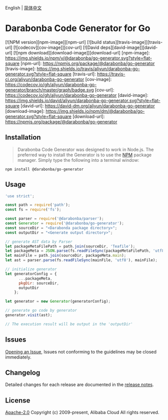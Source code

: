 English | [简体中文](/README-zh-CN.md)

# Darabonba Code Generator for Go

[![NPM version][npm-image]][npm-url]
[![build status][travis-image]][travis-url]
[![codecov][cov-image]][cov-url]
[![David deps][david-image]][david-url]
[![npm download][download-image]][download-url]
[npm-image]: https://img.shields.io/npm/v/@darabonba/go-generator.svg?style=flat-square
[npm-url]: https://npmjs.org/package/@darabonba/go-generator
[travis-image]: https://img.shields.io/travis/aliyun/darabonba-go-generator.svg?style=flat-square
[travis-url]: https://travis-ci.org/aliyun/darabonba-go-generator
[cov-image]: https://codecov.io/gh/aliyun/darabonba-go-generator/branch/master/graph/badge.svg
[cov-url]: https://codecov.io/gh/aliyun/darabonba-go-generator
[david-image]: https://img.shields.io/david/aliyun/darabonba-go-generator.svg?style=flat-square
[david-url]: https://david-dm.org/aliyun/darabonba-go-generator
[download-image]: https://img.shields.io/npm/dm/@darabonba/go-generator.svg?style=flat-square
[download-url]: https://npmjs.org/package/@darabonba/go-generator

## Installation

> Darabonba Code Generator was designed to work in Node.js.
> The preferred way to install the Generator is to use the [NPM](https://www.npmjs.com/) package manager.
> Simply type the following into a terminal window:

```shell
npm install @darabonba/go-generator
```

## Usage

```javascript
'use strict';

const path = require('path');
const fs = require('fs');

const parser = require('@darabonba/parser');
const Generator = require('@darabonba/go-generator');
const sourceDir = "<Darabonda package directory>";
const outputDir = "<Generate output directory>";

// generate AST data by Parser
let packageMetaFilePath = path.join(sourceDir, 'Teafile');
let packageMeta = JSON.parse(fs.readFileSync(packageMetaFilePath, 'utf8'));
let mainFile = path.join(sourceDir, packageMeta.main);
let ast = parser.parse(fs.readFileSync(mainFile, 'utf8'), mainFile);

// initialize generator
let generatorConfig = {
      ...packageMeta,
      pkgDir: sourceDir,
      outputDir
    };

let generator = new Generator(generatorConfig);

// generate go code by generator
generator.visit(ast);

// The execution result will be output in the 'outputDir'
```

## Issues

[Opening an Issue](https://github.com/aliyun/darabonba-go-generator/issues/new/choose), Issues not conforming to the guidelines may be closed immediately.

## Changelog

Detailed changes for each release are documented in the [release notes](/CHANGELOG.md).

## License

[Apache-2.0](/LICENSE)
Copyright (c) 2009-present, Alibaba Cloud All rights reserved.

